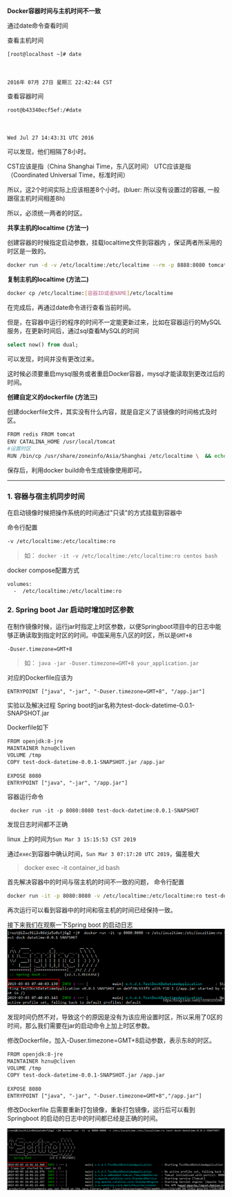 **Docker容器时间与主机时间不一致**

通过date命令查看时间

查看主机时间

```
[root@localhost ~]# date



2016年 07月 27日 星期三 22:42:44 CST
```

查看容器时间

```
root@b43340ecf5ef:/#date                                                                                                                          



Wed Jul 27 14:43:31 UTC 2016
```

可以发现，他们相隔了8小时。

CST应该是指（China Shanghai Time，东八区时间） 
UTC应该是指（Coordinated Universal Time，标准时间） 

所以，这2个时间实际上应该相差8个小时。(bluer: 所以没有设置过的容器, 一般跟宿主机时间相差8h)

所以，必须统一两者的时区。

**共享主机的localtime (方法一)**

创建容器的时候指定启动参数，挂载localtime文件到容器内 ，保证两者所采用的时区是一致的。

```bash
docker run -d -v /etc/localtime:/etc/localtime --rm -p 8888:8080 tomcat:latest
```

**复制主机的localtime (方法二)**

```bash
docker cp /etc/localtime:[容器ID或者NAME]/etc/localtime
```

在完成后，再通过date命令进行查看当前时间。 

但是，在容器中运行的程序的时间不一定能更新过来，比如在容器运行的MySQL服务，在更新时间后，通过sql查看MySQL的时间

```sql
select now() from dual;
```

可以发现，时间并没有更改过来。 

这时候必须要重启mysql服务或者重启Docker容器，mysql才能读取到更改过后的时间。

**创建自定义的dockerfile (方法三)**

创建dockerfile文件，其实没有什么内容，就是自定义了该镜像的时间格式及时区。

```bash
FROM redis FROM tomcat 
ENV CATALINA_HOME /usr/local/tomcat
#设置时区
RUN /bin/cp /usr/share/zoneinfo/Asia/Shanghai /etc/localtime \  && echo 'Asia/Shanghai' >/etc/timezone \
```

保存后，利用docker build命令生成镜像使用即可。

---

### 1. 容器与宿主机同步时间

在启动镜像时候把操作系统的时间通过"只读"的方式挂载到容器中

命令行配置

```bash
-v /etc/localtime:/etc/localtime:ro
```

> 如：
> `docker -it -v /etc/localtime:/etc/localtime:ro centos bash`

docker compose配置方式

```
volumes:
  -  /etc/localtime:/etc/localtime:ro
```

### 2. Spring boot Jar 启动时增加时区参数

在制作镜像时候，运行jar时指定上时区参数，以便Springboot项目中的日志中能够正确读取到指定时区的时间。中国采用东八区的时区，所以是`GMT+8`

```bash
-Duser.timezone=GMT+8
```

> 如：
> `java -jar -Duser.timezone=GMT+8 your_application.jar`

对应的Dockerfile应该为

```Dockfile
ENTRYPOINT ["java", "-jar", "-Duser.timezone=GMT+8", "/app.jar"]
```

实验以及解决过程
Spring boot的jar名称为test-dock-datetime-0.0.1-SNAPSHOT.jar

Dockerfile如下
```
FROM openjdk:8-jre
MAINTAINER hznu@cliven
VOLUME /tmp
COPY test-dock-datetime-0.0.1-SNAPSHOT.jar /app.jar

EXPOSE 8080
ENTRYPOINT ["java", "-jar", "/app.jar"]
```


容器运行命令

```
 docker run -it -p 8080:8080 test-dock-datetime:0.0.1-SNAPSHOT
```



发现日志时间都不正确

linux 上的时间为`Sun Mar 3 15:15:53 CST 2019`

通过`exec`到容器中确认时间，`Sun Mar 3 07:17:20 UTC 2019`，偏差极大

> docker exec -it container_id bash



首先解决容器中的时间与宿主机的时间不一致的问题，
命令行配置

```bash
docker run -it -p 8080:8080 -v /etc/localtime:/etc/localtime:ro test-dock-datetime:0.0.1-SNAPSHOT
```

再次运行可以看到容器中的时间和宿主机的时间已经保持一致。

接下来我们在观察一下Spring boot 的启动日志
![启动日志](assets/20190303154032608.png)

发现时间仍然不对，导致这个的原因是没有为该应用设置时区，所以采用了0区的时间，那么我们需要在jar的启动命令上加上时区参数。

修改Dockerfile，加入-Duser.timezone=GMT+8启动参数，表示东8的时区。

```
FROM openjdk:8-jre
MAINTAINER hznu@cliven
VOLUME /tmp
COPY test-dock-datetime-0.0.1-SNAPSHOT.jar /app.jar

EXPOSE 8080
ENTRYPOINT ["java", "-jar", "-Duser.timezone=GMT+8","/app.jar"]
```

修改Dockerfile 后需要重新打包镜像，重新打包镜像，运行后可以看到Springboot 的启动的日志中的时间都已经是正确的时间。

![正确时间](assets/20190303160140600.png)